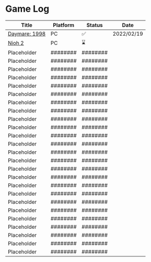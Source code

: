 # Game Log



| Title       | Platform | Status   | Date |
| ----------- | -------- | -------- | ---- |
| [Daymare: 1998](/Daymare%201998) | PC | ✅ | 2022/02/19
| [Nioh 2](/Nioh%202) | PC | ⌛ |
| Placeholder | ######## | ######## |
| Placeholder | ######## | ######## |
| Placeholder | ######## | ######## |
| Placeholder | ######## | ######## |
| Placeholder | ######## | ######## |
| Placeholder | ######## | ######## |
| Placeholder | ######## | ######## |
| Placeholder | ######## | ######## |
| Placeholder | ######## | ######## |
| Placeholder | ######## | ######## |
| Placeholder | ######## | ######## |
| Placeholder | ######## | ######## |
| Placeholder | ######## | ######## |
| Placeholder | ######## | ######## |
| Placeholder | ######## | ######## |
| Placeholder | ######## | ######## |
| Placeholder | ######## | ######## |
| Placeholder | ######## | ######## |
| Placeholder | ######## | ######## |
| Placeholder | ######## | ######## |
| Placeholder | ######## | ######## |
| Placeholder | ######## | ######## |
| Placeholder | ######## | ######## |
| Placeholder | ######## | ######## |
| Placeholder | ######## | ######## |
